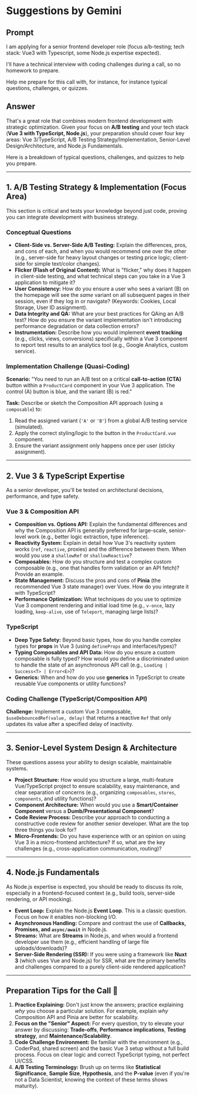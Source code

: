 # Suggestions by Gemini

## Prompt

I am applying for a senior frontend developer role (focus a/b-testing; tech stack: Vue3 with Typescript, some Node.js expertise expected).

I'll have a technical interview with coding challenges during a call, so no homework to prepare.

Help me prepare for this call with, for instance, for instance typical questions, challenges, or quizzes.

## Answer

That's a great role that combines modern frontend development with strategic optimization. Given your focus on **A/B testing** and your tech stack (**Vue 3 with TypeScript, Node.js**), your preparation should cover four key areas: Vue 3/TypeScript, A/B Testing Strategy/Implementation, Senior-Level Design/Architecture, and Node.js Fundamentals.

Here is a breakdown of typical questions, challenges, and quizzes to help you prepare.

***

## 1. A/B Testing Strategy & Implementation (Focus Area)

This section is critical and tests your knowledge beyond just code, proving you can integrate development with business strategy.

### Conceptual Questions
* **Client-Side vs. Server-Side A/B Testing:** Explain the differences, pros, and cons of each, and when you would recommend one over the other (e.g., server-side for heavy layout changes or testing price logic; client-side for simple text/color changes).
* **Flicker (Flash of Original Content):** What is "flicker," why does it happen in client-side testing, and what technical steps can you take in a Vue 3 application to mitigate it?
* **User Consistency:** How do you ensure a user who sees a variant (B) on the homepage will see the *same* variant on all subsequent pages in their session, even if they log in or navigate? (Keywords: Cookies, Local Storage, User ID assignment).
* **Data Integrity and QA:** What are your best practices for QAing an A/B test? How do you ensure the variant implementation isn't introducing performance degradation or data collection errors?
* **Instrumentation:** Describe how you would implement **event tracking** (e.g., clicks, views, conversions) specifically within a Vue 3 component to report test results to an analytics tool (e.g., Google Analytics, custom service).

### Implementation Challenge (Quasi-Coding)
**Scenario:** "You need to run an A/B test on a critical **call-to-action (CTA)** button within a `ProductCard` component in your Vue 3 application. The control (A) button is blue, and the variant (B) is red."

**Task:** Describe or sketch the Composition API approach (using a `composable`) to:
1.  Read the assigned variant (`'A'` or `'B'`) from a global A/B testing service (simulated).
2.  Apply the correct styling/logic to the button in the `ProductCard.vue` component.
3.  Ensure the variant assignment only happens once per user (sticky assignment).

***

## 2. Vue 3 & TypeScript Expertise

As a senior developer, you'll be tested on architectural decisions, performance, and type safety.

### Vue 3 & Composition API
* **Composition vs. Options API:** Explain the fundamental differences and why the Composition API is generally preferred for large-scale, senior-level work (e.g., better logic extraction, type inference).
* **Reactivity System:** Explain in detail how Vue 3's reactivity system works (`ref`, `reactive`, proxies) and the difference between them. When would you use a `shallowRef` or `shallowReactive`?
* **Composables:** How do you structure and test a complex custom composable (e.g., one that handles form validation or an API fetch)? Provide an example.
* **State Management:** Discuss the pros and cons of **Pinia** (the recommended Vue 3 state manager) over Vuex. How do you integrate it with TypeScript?
* **Performance Optimization:** What techniques do you use to optimize Vue 3 component rendering and initial load time (e.g., `v-once`, lazy loading, `keep-alive`, use of `Teleport`, managing large lists)?

### TypeScript
* **Deep Type Safety:** Beyond basic types, how do you handle complex types for **props** in Vue 3 (using `defineProps` and interfaces/types)?
* **Typing Composables and API Data:** How do you ensure a custom composable is fully typed? How would you define a discriminated union to handle the state of an asynchronous API call (e.g., `Loading | Success<T> | Error<E>`)?
* **Generics:** When and how do you use **generics** in TypeScript to create reusable Vue components or utility functions?

### Coding Challenge (TypeScript/Composition API)
**Challenge:** Implement a custom Vue 3 composable, `$useDebouncedRef(value, delay)` that returns a reactive `Ref` that only updates its value after a specified delay of inactivity.

***

## 3. Senior-Level System Design & Architecture

These questions assess your ability to design scalable, maintainable systems.

* **Project Structure:** How would you structure a large, multi-feature Vue/TypeScript project to ensure scalability, easy maintenance, and clear separation of concerns (e.g., organizing `composables`, `stores`, `components`, and utility functions)?
* **Component Architecture:** When would you use a **Smart/Container Component** versus a **Dumb/Presentational Component**?
* **Code Review Process:** Describe your approach to conducting a constructive code review for another senior developer. What are the top three things you look for?
* **Micro-Frontends:** Do you have experience with or an opinion on using Vue 3 in a micro-frontend architecture? If so, what are the key challenges (e.g., cross-application communication, routing)?

***

## 4. Node.js Fundamentals

As Node.js expertise is expected, you should be ready to discuss its role, especially in a frontend-focused context (e.g., build tools, server-side rendering, or API mocking).

* **Event Loop:** Explain the Node.js **Event Loop**. This is a classic question. Focus on how it enables non-blocking I/O.
* **Asynchronous Handling:** Compare and contrast the use of **Callbacks, Promises, and `async/await`** in Node.js.
* **Streams:** What are **Streams** in Node.js, and when would a frontend developer use them (e.g., efficient handling of large file uploads/downloads)?
* **Server-Side Rendering (SSR):** If you were using a framework like **Nuxt 3** (which uses Vue and Node.js) for SSR, what are the primary benefits and challenges compared to a purely client-side rendered application?

***

## Preparation Tips for the Call 📝

1.  **Practice Explaining:** Don't just know the answers; practice explaining *why* you choose a particular solution. For example, explain *why* Composition API and Pinia are better for scalability.
2.  **Focus on the "Senior" Aspect:** For every question, try to elevate your answer by discussing: **Trade-offs**, **Performance implications**, **Testing strategy**, and **Maintenance/Scalability**.
3.  **Code Challenge Environment:** Be familiar with the environment (e.g., CoderPad, shared screen) and the basic Vue 3 setup without a full build process. Focus on clear logic and correct TypeScript typing, not perfect UI/CSS.
4.  **A/B Testing Terminology:** Brush up on terms like **Statistical Significance**, **Sample Size**, **Hypothesis**, and the **P-value** (even if you're not a Data Scientist, knowing the context of these terms shows maturity).
